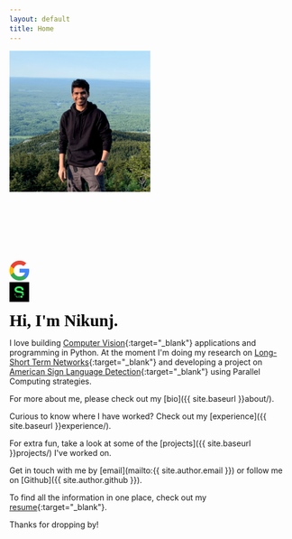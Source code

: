 ```yaml
---
layout: default
title: Home
---
```


<div id="textbox">
    <div class="alignleft">
        <img src="img/nikunj.png" alt="Profile" width="250" height="250">
    </div>
    <div class="alignright">
        <br><br><br><br><br><br><br>
        <div id="element1"><a href="https://scholar.google.com/citations?user=is6g3oAAAAAJ&hl=en" target="_blank"><img src="img/google.png" alt="google-scholars" width="35" height="35"></a></div>
        <div id="element2"><a href="https://sourcerer.io/nikunjlad" target="_blank"><img src="img/sourcerer.png" alt="sourcerer" width="35" height="35"></a></div>
    </div> 
</div>
<div style="clear: both;"></div>

<span style="color:#000; font-family: 'Montserrat'; font-size: 2.1em;"><b>Hi, I'm Nikunj.</b></span>

I love building [Computer Vision](https://www.sas.com/en_us/insights/analytics/computer-vision.html){:target="_blank"} applications and programming in Python. 
At the moment I'm doing my research on [Long-Short Term Networks](https://colah.github.io/posts/2015-08-Understanding-LSTMs/){:target="_blank"} and
developing a project on [American Sign Language Detection](https://github.com/nikunjlad/ASL-Detection-Using-Convolutional-Neural-Networks){:target="_blank"} using Parallel Computing strategies.

For more about me, please check out my [bio]({{ site.baseurl }}about/).

Curious to know where I have worked? Check out my [experience]({{ site.baseurl }}experience/).

For extra fun, take a look at some of the [projects]({{ site.baseurl }}projects/) I've worked on.

Get in touch with me by [email](mailto:{{ site.author.email }}) or follow me on [Github]({{ site.author.github }}).

To find all the information in one place, check out my [resume](https://nikunjlad.github.io/resume/Nikunj_Lad.pdf){:target="_blank"}.

Thanks for dropping by!
